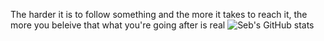 
The harder it is to follow something and the more it takes to reach it, the more you beleive that what you're going after is real
![Seb's GitHub stats](https://github-readme-stats.vercel.app/api?username=astianmuchui&count_private=true)
